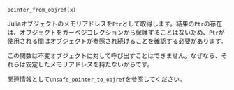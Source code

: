 ```
pointer_from_objref(x)
```

Juliaオブジェクトのメモリアドレスを`Ptr`として取得します。結果の`Ptr`の存在は、オブジェクトをガーベジコレクションから保護することはないため、`Ptr`が使用される間はオブジェクトが参照され続けることを確認する必要があります。

この関数は不変オブジェクトに対して呼び出すことはできません。なぜなら、それらは安定したメモリアドレスを持たないからです。

関連情報として[`unsafe_pointer_to_objref`](@ref)を参照してください。
